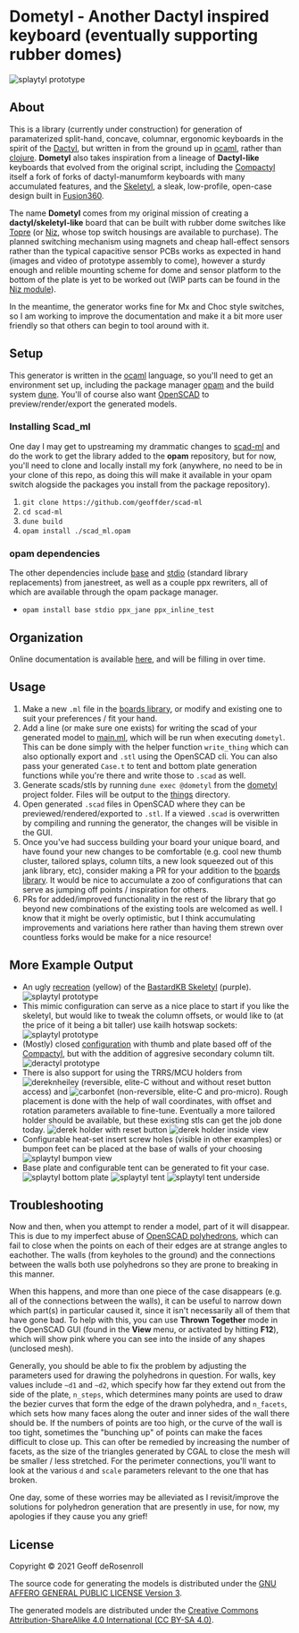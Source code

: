 # Dometyl - Another Dactyl inspired keyboard (eventually supporting rubber domes)
![splaytyl prototype](images/splaytyl_prototype.png)
## About
This is a library (currently under construction) for generation of paramaterized
split-hand, concave, columnar, ergonomic keyboards in the spirit of the
[Dactyl](https://github.com/adereth/dactyl-keyboard), but written in from the
ground up in [ocaml](https://ocaml.org/), rather than
[clojure](https://clojure.org). **Dometyl** also takes inspiration from a
lineage of **Dactyl-like** keyboards that evolved from the original script,
including the [Compactyl](https://github.com/dereknheiley/dactyl-manuform-tight)
itself a fork of forks of dactyl-manumform keyboards with many accumulated
features, and the [Skeletyl](https://github.com/Bastardkb/Skeletyl), a sleak,
low-profile, open-case design built in
[Fusion360](https://www.autodesk.ca/en/products/fusion-360/overview).

The name **Dometyl** comes from my original mission of creating a
**dactyl/skeletyl-like** board that can be built with rubber dome switches like
[Topre](https://deskthority.net/wiki/Topre_switch) (or
[Niz](https://www.nizkeyboard.com/products/2019-new-niz-ec-switch), whose top
switch housings are available to purchase). The planned switching mechanism
using magnets and cheap hall-effect sensors rather than the typical capacitive
sensor PCBs works as expected in hand (images and video of prototype assembly to
come), however a sturdy enough and relible mounting scheme for dome and sensor
platform to the bottom of the plate is yet to be worked out (WIP parts can be
found in the [Niz module](dometyl/lib/generator/niz.ml)).

In the meantime, the generator works fine for Mx and Choc style switches, so I
am working to improve the documentation and make it a bit more user friendly so
that others can begin to tool around with it.

## Setup
This generator is written in the [ocaml](https://ocaml.org/) language, so you'll
need to get an environment set up, including the package manager
[opam](https://opam.ocaml.org/) and the build system
[dune](https://github.com/ocaml/dune). You'll of course also want
[OpenSCAD](https://openscad.org/) to preview/render/export the generated models.

### Installing Scad_ml
One day I may get to upstreaming my drammatic changes to
[scad-ml](https://github.com/namachan10777/scad-ml) and do the work to get the
library added to the **opam** repository, but for now, you'll need to clone and
locally install my fork (anywhere, no need to be in your clone of this repo, as
doing this will make it available in your opam switch alogside the packages you
install from the package repository).
1. `git clone https://github.com/geoffder/scad-ml`
2. `cd scad-ml`
3. `dune build`
4. `opam install ./scad_ml.opam`

### opam dependencies
The other dependencies include [base](https://github.com/janestreet/base) and
[stdio](https://github.com/janestreet/stdio) (standard library replacements)
from janestreet, as well as a couple ppx rewriters, all of which are available
through the opam package manager.
* `opam install base stdio ppx_jane ppx_inline_test`

## Organization
Online documentation is available
[here](https://geoffder.github.io/dometyl-keyboard/dometyl/index.html), and will
be filling in over time.

## Usage
1. Make a new `.ml` file in the [boards library](dometyl/lib/boards), or
   modify and existing one to suit your preferences / fit your hand.
2. Add a line (or make sure one exists) for writing the scad of your generated
   model to [main.ml](dometyl/bin/main.ml), which will be run when executing
   `dometyl`. This can be done simply with the helper function `write_thing`
   which can also optionally export and `.stl` using the OpenSCAD cli. You can
   also pass your generated `Case.t` to tent and bottom plate generation
   functions while you're there and write those to `.scad` as well.
3. Generate scads/stls by running `dune exec @dometyl` from the [dometyl](dometyl)
   project folder. Files will be output to the [things](things) directory.
4. Open generated `.scad` files in OpenSCAD where they can be
   previewed/rendered/exported to `.stl`. If a viewed `.scad` is overwritten by
   compiling and running the generator, the changes will be visible in the GUI.
5. Once you've had success building your board your unique board, and have found
   your new changes to be comfortable (e.g. cool new thumb cluster, tailored
   splays, column tilts, a new look squeezed out of this jank library, etc),
   consider making a PR for your addition to the [boards
   library](dometyl/lib/boards). It would be nice to accumulate a zoo of
   configurations that can serve as jumping off points / inspiration for others.
6. PRs for added/improved functionality in the rest of the library that go
   beyond new combinations of the existing tools are welcomed as well. I know
   that it might be overly optimistic, but I think accumulating improvements and
   variations here rather than having them strewn over countless forks would be
   make for a nice resource!

## More Example Output
* An ugly [recreation](dometyl/lib/boards/skeletyl.ml) (yellow) of the
  [BastardKB Skeletyl](https://github.com/Bastardkb/Skeletyl) (purple).
  ![splaytyl prototype](images/bk_skeletyl_mimic.png)
* This mimic configuration can serve as a nice place to start if you like the
  skeletyl, but would like to tweak the column offsets, or would like to (at the
  price of it being a bit taller) use kailh hotswap sockets:
  ![splaytyl prototype](images/skeletyl_hotswap.png)
* (Mostly) closed [configuration](dometyl/lib/boards/deractyl.ml) with thumb and
  plate based off of the
  [Compactyl](https://github.com/dereknheiley/dactyl-manuform-tight), but with
  the addition of aggresive secondary column tilt. ![deractyl
  prototype](images/deractyl_prototype.png)
* There is also support for using the TRRS/MCU holders from
  ![dereknheiley](https://github.com/dereknheiley/dactyl-manuform-tight)
  (reversible, elite-C without and without reset button access) and
  ![carbonfet](https://github.com/carbonfet/dactyl-manuform)
  (non-reversible, elite-C and pro-micro). Rough placement is done with the help of wall
  coordinates, with offset and rotation parameters available to fine-tune.
  Eventually a more tailored holder should be available, but these existing stls
  can get the job done today.
  ![derek holder with reset button](images/deractyl_elite_w_reset_button.png)
  ![derek holder inside view](images/deractyl_elite-c_underside.png)
* Configurable heat-set insert screw holes (visible in other examples) or
  bumpon feet can be placed at the base of walls of your choosing
  ![splaytyl bumpon view](images/splaytyl_bumpon.png)
* Base plate and configurable tent can be generated to fit your case.
  ![splaytyl bottom plate](images/splaytyl_bottom_plate.png)
  ![splaytyl tent](images/splaytyl_tent.png)
  ![splaytyl tent underside](images/splaytyl_tent_underside.png)

## Troubleshooting
Now and then, when you attempt to render a model, part of it will disappear.
This is due to my imperfect abuse of
[OpenSCAD
polyhedrons](https://en.m.wikibooks.org/wiki/OpenSCAD_User_Manual/Primitive_Solids#polyhedron),
which can fail to close when the points on each of their edges are at strange
angles to eachother. The walls (from keyholes to the ground) and the
connections between the walls both use polyhedrons so they are prone to breaking
in this manner.

When this happens, and more than one piece of the case disappears (e.g. all of the
connections between the walls), it can be useful to narrow down which part(s) in
particular caused it, since it isn't necessarily all of them that have gone bad.
To help with this, you can use **Thrown Together** mode in the OpenSCAD GUI
(found in the **View** menu, or activated by hitting **F12**), which will show
pink where you can see into the inside of any shapes (unclosed mesh).

Generally, you should be able to fix the problem by adjusting the parameters
used for drawing the polyhedrons in question. For walls, key values include
`~d1` and `~d2`, which specify how far they extend out from the side of the
plate, `n_steps`, which determines many points are used to draw the bezier
curves that form the edge of the drawn polyhedra, and `n_facets`, which sets how
many faces along the outer and inner sides of the wall there should be. If the
numbers of points are too high, or the curve of the wall is too tight, sometimes
the "bunching up" of points can make the faces difficult to close up. This can
ofter be remedied by increasing the number of facets, as the size of the
triangles generated by CGAL to close the mesh will be smaller / less stretched.
For the perimeter connections, you'll want to look at the various `d` and
`scale` parameters relevant to the one that has broken.

One day, some of these worries may be alleviated as I revisit/improve the
solutions for polyhedron generation that are presently in use, for now, my
apologies if they cause you any grief!

## License
Copyright © 2021 Geoff deRosenroll

The source code for generating the models is distributed under the [GNU AFFERO
GENERAL PUBLIC LICENSE Version 3](LICENSE.md).

The generated models are distributed under the [Creative Commons
Attribution-ShareAlike 4.0 International (CC BY-SA 4.0)](LICENSE-models.md).
